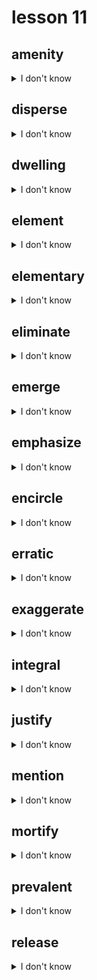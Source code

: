 # lesson 11

## amenity
<details>
<summary>I don't know</summary>

+ n. &nbsp; &nbsp; something that makes life easier or more enjoyable

+ syn. &nbsp; &nbsp; convenience

</details>

## disperse
<details>
<summary>I don't know</summary>

+ adj. &nbsp; &nbsp; dispersed

+ v. &nbsp; &nbsp; to cause to move in many different directions

+ syn. &nbsp; &nbsp; circulate

</details>

## dwelling
<details>
<summary>I don't know</summary>

+ n. &nbsp; &nbsp; where people live

+ v. &nbsp; &nbsp; dwell

+ syn. &nbsp; &nbsp; house

</details>

## element
<details>
<summary>I don't know</summary>

+ adj. &nbsp; &nbsp; elemental

+ n. &nbsp; &nbsp; a part of the whole

+  &nbsp; &nbsp; *environment

+ syn. &nbsp; &nbsp; component

</details>

## elementary
<details>
<summary>I don't know</summary>

+ adj. &nbsp; &nbsp; simple in structure, easy to do

+ syn. &nbsp; &nbsp; primary

</details>

## eliminate
<details>
<summary>I don't know</summary>

+ adj. &nbsp; &nbsp; eliminated

+ n. &nbsp; &nbsp; elimination

+ v. &nbsp; &nbsp; to remove, free oneself of something

+ syn. &nbsp; &nbsp; delete

</details>

## emerge
<details>
<summary>I don't know</summary>

+ n. &nbsp; &nbsp; emergence

+ v. &nbsp; &nbsp; to come into view, or existence

+ syn. &nbsp; &nbsp; appear

</details>

## emphasize
<details>
<summary>I don't know</summary>

+ adv. &nbsp; &nbsp; emphatically

+ adj. &nbsp; &nbsp; emphatic

+ n. &nbsp; &nbsp; emphasis

+ v. &nbsp; &nbsp; to show that something is especially important or exceptional

+ syn. &nbsp; &nbsp; highlight

</details>

## encircle
<details>
<summary>I don't know</summary>

+ adj. &nbsp; &nbsp; encircled

+ v. &nbsp; &nbsp; to make a circle around

+ syn. &nbsp; &nbsp; surround

</details>

## erratic
<details>
<summary>I don't know</summary>

+ adv. &nbsp; &nbsp; erratically

+ adj. &nbsp; &nbsp; no regular pattern in thinking or movement; changeable without reason

+ syn. &nbsp; &nbsp; inconsistent

</details>

## exaggerate
<details>
<summary>I don't know</summary>

+ adj. &nbsp; &nbsp; exaggerated

+ n. &nbsp; &nbsp; exaggeration

+ v. &nbsp; &nbsp; to make something more than what it is

+ syn. &nbsp; &nbsp; overstate

</details>

## integral
<details>
<summary>I don't know</summary>

+ adv. &nbsp; &nbsp; integrally

+ n. &nbsp; &nbsp; integrallity

+ adj. &nbsp; &nbsp; to be an essential or basic part of something

+ syn. &nbsp; &nbsp; vital

</details>

## justify
<details>
<summary>I don't know</summary>

+ n. &nbsp; &nbsp; justification

+ adj. &nbsp; &nbsp; justifiably

+ v. &nbsp; &nbsp; to show to be right or reasonable; to support

+ syn. &nbsp; &nbsp; defend

</details>

## mention
<details>
<summary>I don't know</summary>

+ adj. &nbsp; &nbsp; mentioned

+ n. &nbsp; &nbsp; mention

+ v. &nbsp; &nbsp; to say; relate in written form

+ syn. &nbsp; &nbsp; remark

</details>

## mortify
<details>
<summary>I don't know</summary>

+ n. &nbsp; &nbsp; mortification

+ v. &nbsp; &nbsp; to embarrass

+ syn. &nbsp; &nbsp; humiliate

</details>

## prevalent
<details>
<summary>I don't know</summary>

+ n. &nbsp; &nbsp; prevalence

+ adj. &nbsp; &nbsp; existing widely or commonly

+ syn. &nbsp; &nbsp; commonplace

</details>

## release
<details>
<summary>I don't know</summary>

+ n. &nbsp; &nbsp; release

+ v. &nbsp; &nbsp; to allow to come out; to give freedom

+ syn. &nbsp; &nbsp; free

</details>

